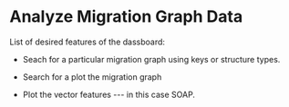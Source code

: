 # Analyze Migration Graph Data


List of desired features of the dassboard:

* Seach for a particular migration graph using keys or structure types.

* Search for a plot the migration graph

* Plot the vector features --- in this case SOAP.
